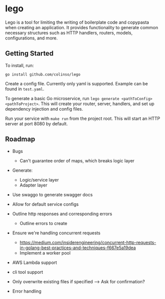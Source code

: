 # lego
Lego is a tool for limiting the writing of boilerplate code and copypasta when creating an application. It provides functionality to generate common necessary structures such as HTTP handlers, routers, models, configurations, and more.

## Getting Started

To install, run:
```
go install github.com/colinso/lego
```

Create a config file. Currently only yaml is supported. Example can be found in `test.yaml`.

To generate a basic Go microservice, run `lego generate <pathToConfig> <pathToProject>`. This will create your router, server, handlers, and set up dependency injection and config files.

Run your service with `make run` from the project root. This will start an HTTP server at port 8080 by default.

## Roadmap
- Bugs
    - Can't guarantee order of maps, which breaks logic layer
- Generate:
    - Logic/service layer
    - Adapter layer

- Use swaggo to generate swagger docs
- Allow for default service configs
- Outline http responses and corresponding errors
    - Outline errors to create
- Ensure we're handling concurrent requests
    - https://medium.com/insiderengineering/concurrent-http-requests-in-golang-best-practices-and-techniques-f667e5a19dea
    - Implement a worker pool
- AWS Lambda support
- cli tool support
- Only overwrite existing files if specified --> Ask for confirmation?
- Error handling
